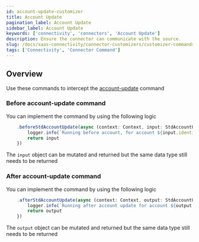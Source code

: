 ```yaml
---
id: account-update-customizer
title: Account Update
pagination_label: Account Update
sidebar_label: Account Update
keywords: ['connectivity', 'connectors', 'Account Update']
description: Ensure the connector can communicate with the source.
slug: /docs/saas-connectivity/connector-customizers/customizer-commands/account-update
tags: ['Connectivity', 'Connector Command']
---
```


## Overview

Use these commands to intercept the [account-update](../../commands/account-update) command

### Before account-update command

You can implement the command by using the following logic

```javascript
    .beforeStdAccountUpdate(async (context: Context, input: StdAccountUpdateInput) => {
        logger.info(`Running before account, for account ${input.identity}`)
        return input
    })
```
The `input` object can be mutated and returned but the same data type still needs to be returned 

### After account-update command

You can implement the command by using the following logic

```javascript
    .afterStdAccountUpdate(async (context: Context, output: StdAccountUpdateOutput) => {
        logger.info(`Running after account update for account ${output.identity}}`)
        return output
    })
```
The `output` object can be mutated and returned but the same data type still needs to be returned 